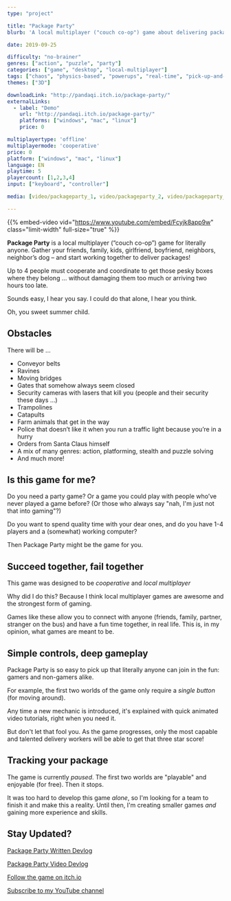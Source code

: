 ```yaml
---
type: "project"

title: "Package Party"
blurb: 'A local multiplayer ("couch co-op") game about delivering packages in the weirdest way possible'

date: 2019-09-25

difficulty: "no-brainer"
genres: ["action", "puzzle", "party"]
categories: ["game", "desktop", "local-multiplayer"]
tags: ["chaos", "physics-based", "powerups", "real-time", "pick-up-and-deliver", "campaign"]
themes: ["3D"]

downloadLink: "http://pandaqi.itch.io/package-party/"
externalLinks:
  - label: "Demo"
    url: "http://pandaqi.itch.io/package-party/"
    platforms: ["windows", "mac", "linux"]
    price: 0 

multiplayertype: 'offline'
multiplayermode: 'cooperative'
price: 0
platform: ["windows", "mac", "linux"]
language: EN
playtime: 5
playercount: [1,2,3,4]
input: ["keyboard", "controller"]

media: [video/packageparty_1, video/packageparty_2, video/packageparty_5, video/packageparty_6]

---
```


{{% embed-video vid="https://www.youtube.com/embed/Fcyjk8app9w" class="limit-width" full-size="true" %}}

**Package Party** is a local multiplayer (“couch co-op”) game for literally anyone. Gather your friends, family, kids, girlfriend, boyfriend, neighbors, neighbor’s dog – and start working together to deliver packages!

Up to 4 people must cooperate and coordinate to get those pesky boxes where they belong ... without damaging them too much or arriving two hours too late.

Sounds easy, I hear you say. I could do that alone, I hear you think.

Oh, you sweet summer child. 

## Obstacles

There will be ...

- Conveyor belts
- Ravines
- Moving bridges
- Gates that somehow always seem closed
- Security cameras with lasers that kill you (people and their security these days ...)
- Trampolines
- Catapults
- Farm animals that get in the way
- Police that doesn’t like it when you run a traffic light because you’re in a hurry
- Orders from Santa Claus himself
- A mix of many genres: action, platforming, stealth and puzzle solving
- And much more!

## Is this game for me?

Do you need a party game? Or a game you could play with people who’ve never played a game before? (Or those who always say "nah, I'm just not that into gaming"?)

Do you want to spend quality time with your dear ones, and do you have 1-4 players and a (somewhat) working computer?

Then Package Party might be the game for you.

## Succeed together, fail together

This game was designed to be _cooperative_ and _local multiplayer_

Why did I do this? Because I think local multiplayer games are awesome and the strongest form of gaming.

Games like these allow you to connect with anyone (friends, family, partner, stranger on the bus) and have a fun time together, in real life. This is, in my opinion, what games are meant to be.

## Simple controls, deep gameplay

Package Party is so easy to pick up that literally anyone can join in the fun: gamers and non-gamers alike.

For example, the first two worlds of the game only require a <em>single button</em> (for moving around).

Any time a new mechanic is introduced, it's explained with quick animated video tutorials, right when you need it.

But don't let that fool you. As the game progresses, only the most capable and talented delivery workers will be able to get that three star score!

## Tracking your package

The game is currently _paused_. The first two worlds are "playable" and enjoyable (for free). Then it stops.

It was too hard to develop this game _alone_, so I'm looking for a team to finish it and make this a reality. Until then, I'm creating smaller games _and_ gaining more experience and skills.

## Stay Updated?

<a href="https://pandaqi.itch.io/package-party/devlog">Package Party Written Devlog</a>

<a href="https://www.youtube.com/playlist?list=PLdcjUlpB8mtsHLwNP-A_OfCMGNBOwlwjk">Package Party Video Devlog</a>

<a href="http://pandaqi.itch.io/package-party">Follow the game on itch.io</a>

<a href="https://www.youtube.com/channel/UCUegxnNkcycM67gvyeD4CEQ">Subscribe to my YouTube channel</a>